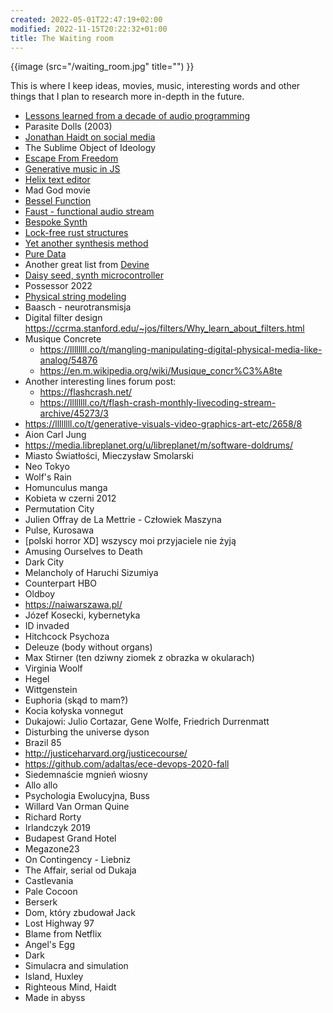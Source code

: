 ```yaml
---
created: 2022-05-01T22:47:19+02:00
modified: 2022-11-15T20:22:32+01:00
title: The Waiting room
---
```


{{image (src="/waiting_room.jpg" title="") }}

This is where I keep ideas, movies, music, interesting words and other things that I plan to research more in-depth in the future.

- [Lessons learned from a decade of audio programming](https://invidious.baczek.me/watch?v=Vjm--AqG04Y)
- Parasite Dolls (2003)
- [Jonathan Haidt on social media](https://jonathanhaidt.com/social-media/)
- The Sublime Object of Ideology
- [Escape From Freedom](https://en.m.wikipedia.org/wiki/Escape_from_Freedom)
- [Generative music in JS](https://teropa.info/blog/2016/07/28/javascript-systems-music.html#setting-up-musicforairports-js)
- [Helix text editor](https://github.com/helix-editor/helix)
- Mad God movie
- [Bessel Function](https://en.m.wikipedia.org/wiki/Bessel_function) 
- [Faust - functional audio stream](https://faust.grame.fr/) 
- [Bespoke Synth](https://github.com/BespokeSynth/BespokeSynth)
- [Lock-free rust structures](https://morestina.net/blog/742/exploring-lock-free-rust-1-locks) 
- [Yet another synthesis method](https://ccrma.stanford.edu/~bilbao/booktop/node14.html)
- [Pure Data](https://puredata.info/) 
- Another great list from [Devine](https://wiki.xxiivv.com/site/directory.html) 
- [Daisy seed, synth microcontroller](https://www.electro-smith.com/daisy/daisy) 
- Possessor 2022
- [Physical string modeling](https://ccrma.stanford.edu/software/clm/compmus/clm-tutorials/pm.html#k-s)
- Baasch - neurotransmisja
- Digital filter design https://ccrma.stanford.edu/~jos/filters/Why_learn_about_filters.html
- Musique Concrete
  - https://llllllll.co/t/mangling-manipulating-digital-physical-media-like-analog/54876 
  - https://en.m.wikipedia.org/wiki/Musique_concr%C3%A8te
- Another interesting lines forum post:
  - https://flashcrash.net/
  - https://llllllll.co/t/flash-crash-monthly-livecoding-stream-archive/45273/3
- https://llllllll.co/t/generative-visuals-video-graphics-art-etc/2658/8
- Aion Carl Jung
- https://media.libreplanet.org/u/libreplanet/m/software-doldrums/
- Miasto Światłości, Mieczysław Smolarski
- Neo Tokyo
- Wolf's Rain
- Homunculus manga
- Kobieta w czerni 2012
- Permutation City
- Julien Offray de La Mettrie - Człowiek Maszyna 
- Pulse, Kurosawa
- [polski horror XD] wszyscy moi przyjaciele nie żyją
- Amusing Ourselves to Death
- Dark City
- Melancholy of Haruchi Sizumiya
- Counterpart HBO 
- Oldboy
- https://naiwarszawa.pl/
- Józef Kosecki, kybernetyka
- ID invaded
- Hitchcock Psychoza
- Deleuze (body without organs)
- Max Stirner (ten dziwny ziomek z obrazka w okularach) 
- Virginia Woolf
- Hegel
- Wittgenstein
- Euphoria (skąd to mam?) 
- Kocia kołyska vonnegut
- Dukajowi: Julio Cortazar, Gene Wolfe, Friedrich Durrenmatt
- Disturbing the universe dyson
- Brazil 85
- http://justiceharvard.org/justicecourse/
- https://github.com/adaltas/ece-devops-2020-fall
- Siedemnaście mgnień wiosny
- Allo allo
- Psychologia Ewolucyjna, Buss
- Willard Van Orman Quine 
- Richard Rorty
- Irlandczyk 2019
- Budapest Grand Hotel
- Megazone23
- On Contingency - Liebniz
- The Affair, serial od Dukaja 
- Castlevania
- Pale Cocoon
- Berserk
- Dom, który zbudował Jack
- Lost Highway 97
- Blame from Netflix
- Angel's Egg
- Dark
- Simulacra and simulation
- Island, Huxley
- Righteous Mind, Haidt
- Made in abyss
